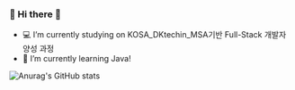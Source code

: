 ### 👋 Hi there 👋

- 💻 I’m currently studying on KOSA_DKtechin_MSA기반 Full-Stack 개발자 양성 과정
- 🌱 I’m currently learning Java!



![Anurag's GitHub stats](https://github-readme-stats.vercel.app/api?username=sylee990205&show_icons=true&theme=buefy)
